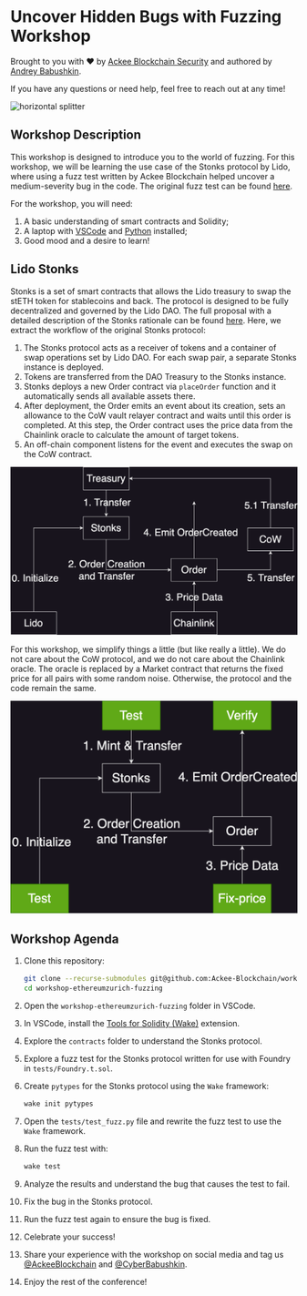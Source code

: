 # Uncover Hidden Bugs with Fuzzing Workshop

Brought to you with ❤️ by [Ackee Blockchain Security](https://ackeeblockchain.com) and authored by [Andrey Babushkin](https://x.com/CyberBabushkin).

If you have any questions or need help, feel free to reach out at any time!

![horizontal splitter](https://github.com/Ackee-Blockchain/wake-detect-action/assets/56036748/ec488c85-2f7f-4433-ae58-3d50698a47de)

## Workshop Description

This workshop is designed to introduce you to the world of fuzzing. For this workshop, we will be learning the use case of the Stonks protocol by Lido, where using a fuzz test written by Ackee Blockchain helped uncover a medium-severity bug in the code. The original fuzz test can be found [here](https://github.com/Ackee-Blockchain/tests-lido-stonks).

For the workshop, you will need:

1. A basic understanding of smart contracts and Solidity;
2. A laptop with [VSCode](https://code.visualstudio.com/) and [Python](https://www.python.org/downloads/) installed;
3. Good mood and a desire to learn!

## Lido Stonks

Stonks is a set of smart contracts that allows the Lido treasury to swap the stETH token for stablecoins and back. The protocol is designed to be fully decentralized and governed by the Lido DAO. The full proposal with a detailed description of the Stonks rationale can be found [here](https://research.lido.fi/t/lido-stonks-treasury-swaps-via-optimistic-governance/6860). Here, we extract the workflow of the original Stonks protocol:

1. The Stonks protocol acts as a receiver of tokens and a container of swap operations set by Lido DAO. For each swap pair, a separate Stonks instance is deployed.
2. Tokens are transferred from the DAO Treasury to the Stonks instance.
3. Stonks deploys a new Order contract via `placeOrder` function and it automatically sends all available assets there.
4. After deployment, the Order emits an event about its creation, sets an allowance to the CoW vault relayer contract and waits until this order is completed. At this step, the Order contract uses the price data from the Chainlink oracle to calculate the amount of target tokens.
5. An off-chain component listens for the event and executes the swap on the CoW contract.

![Lido Stonks Diagram](img/stonks.png)

For this workshop, we simplify things a little (but like really a little). We do not care about the CoW protocol, and we do not care about the Chainlink oracle. The oracle is replaced by a Market contract that returns the fixed price for all pairs with some random noise. Otherwise, the protocol and the code remain the same.

![Lido Stonks Workshop Simplified Diagram](img/stonks-simple.png)

## Workshop Agenda

1. Clone this repository:

    ```bash
    git clone --recurse-submodules git@github.com:Ackee-Blockchain/workshop-ethereumzurich-fuzzing.git
    cd workshop-ethereumzurich-fuzzing
    ```

2. Open the `workshop-ethereumzurich-fuzzing` folder in VSCode.
3. In VSCode, install the [Tools for Solidity (Wake)](https://marketplace.visualstudio.com/items?itemName=AckeeBlockchain.tools-for-solidity) extension.
4. Explore the `contracts` folder to understand the Stonks protocol.
5. Explore a fuzz test for the Stonks protocol written for use with Foundry in `tests/Foundry.t.sol`.
6. Create `pytypes` for the Stonks protocol using the `Wake` framework:

    ```bash
    wake init pytypes
    ```

7. Open the `tests/test_fuzz.py` file and rewrite the fuzz test to use the `Wake` framework.
8. Run the fuzz test with:

    ```bash
    wake test
    ```

9. Analyze the results and understand the bug that causes the test to fail.
10. Fix the bug in the Stonks protocol.
11. Run the fuzz test again to ensure the bug is fixed.
12. Celebrate your success!
13. Share your experience with the workshop on social media and tag us [@AckeeBlockchain](https://x.com/AckeeBlockchain) and [@CyberBabushkin](https://x.com/CyberBabushkin).
14. Enjoy the rest of the conference!
